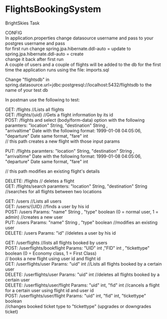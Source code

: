 # FlightsBookingSystem
BrightSkies Task


CONFIG<br/>
In application.properties change datasource username and pass to your postgres username and pass<br/>
for first run change spring.jpa.hibernate.ddl-auto = update to spring.jpa.hibernate.ddl-auto = create <br/>
change it back after first run <br/>
A couple of users and a couple of flights will be added to the db for the first time the application runs using the file: imports.sql<br/>


Change "flightsdb" in spring.datasource.url=jdbc:postgresql://localhost:5432/flightsdb to the name of your test db<br/>



In postman use the following to test:<br/>

GET: /flights //Lists all flights<br/>
GET: /flights/{uid} //Gets a flight information by its id<br/>
POST: /flights and select (body/form-data) option with the following paramters: "location" String, "destination" String ,<br/>
"arrivaltime" Date with the following format: 1999-01-08 04:05:06, "departure" Date same format, "fare" int<br/>
// this path creates a new flight with those input params<br/>

PUT: /flights paramters: "location" String, "destination" String ,<br/>
"arrivaltime" Date with the following format: 1999-01-08 04:05:06, "departure" Date same format, "fare" int<br/>

// this path modifies an existing flight's details<br/>

DELETE: /flights // deletes a flight<br/>
GET: /flights/search paramters: "location" String, "destination" String  //searches for all flights between two locations<br/>


GET: /users //Lists all users<br/>
GET: /users/{UID} //finds a user by his id<br/>
POST: /users Params: "name" String , "type" boolean (0 = normal user, 1 = admin) //creates a new user<br/>
PUT: /users Params: "name" String , "type" boolean //modifies an existing user<br/>
DELETE: /users Params: "id" //deletes a user by his id<br/>


GET: /userflights //lists all flights booked by users<br/>
POST: /userflights/bookflight Params: "UID" int ,"FID" int , "tickettype" boolean (0 = Economy class, 1 = First Class)<br/>
// books a new flight using user id and flight id<br/>
GET: /userflights/user Params: "uid" int //Lists all flights booked by a certain user<br/>
DELETE: /userflights/user Params: "uid" int //deletes all flights booked by a certain user<br/>
DELETE: /userflights/user/flight Params: "uid" int, "fid" int //cancels a flight for a certain user using flight id and user id<br/>
POST: /userflights/user/flight Params: "uid" int, "fid" int, "tickettype" boolean <br/>
//changes booked ticket type to "tickettype" (upgrades or downgrades ticket)<br/>





